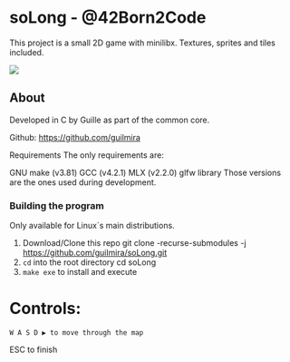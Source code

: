 # soLong - @42Born2Code
This project is a small 2D game with minilibx. Textures, sprites and tiles included.


![](https://github.com/guilmira/soLong/blob/master/showCase/soLong.gif)

## About

Developed in C by Guille as part of the common core.

Github: https://github.com/guilmira

Requirements
The only requirements are:

GNU make (v3.81)
GCC (v4.2.1)
MLX (v2.2.0)
glfw library
Those versions are the ones used during development.

### Building the program

Only available for Linux´s main distributions.

1. Download/Clone this repo
        git clone -recurse-submodules -j https://github.com/guilmira/soLong.git
2. `cd` into the root directory
        cd soLong
3. `make exe` to install and execute

# Controls:
	W A S D ▶️ to move through the map
 ESC to finish
